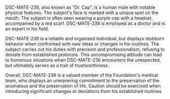 DSC-MATE-236, also known as "Dr. Cap", is a human male with notable physical features. The subject's face is marked with a unique spot on the mouth. The subject is often seen wearing a purple cap with a headset, accompanied by a red scarf. DSC-MATE-236 is employed as a doctor and is an expert in his field.

DSC-MATE-236 is a reliable and organized individual, but displays stubborn behavior when confronted with new ideas or changes in his routines. The subject carries out his duties with precision and professionalism, refusing to deviate from established protocols. This uncompromising attitude can lead to humorous situations when DSC-MATE-236 encounters the unexpected, but ultimately serves as a trait of trustworthiness.

Overall, DSC-MATE-236 is a valued member of the Foundation's medical team, who displays an unwavering commitment to the preservation of the anomalous and the preservation of life. Caution should be exercised when introducing significant changes or deviations from his established routines.